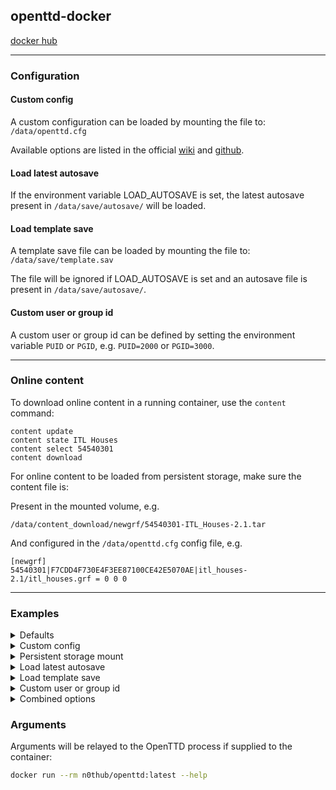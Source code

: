 ## openttd-docker

[docker hub](https://hub.docker.com/r/n0thub/openttd)

---

### Configuration

#### Custom config

A custom configuration can be loaded by mounting the file to: `/data/openttd.cfg`

Available options are listed in the official [wiki](https://wiki.openttd.org/en/Archive/Manual/Settings/Openttd.cfg) and [github](https://github.com/OpenTTD/OpenTTD/blob/master/src/settings_type.h).

#### Load latest autosave

If the environment variable LOAD_AUTOSAVE is set, the latest autosave present in `/data/save/autosave/` will be loaded.

#### Load template save

A template save file can be loaded by mounting the file to: `/data/save/template.sav`

The file will be ignored if LOAD_AUTOSAVE is set and an autosave file is present in `/data/save/autosave/`.

#### Custom user or group id

A custom user or group id can be defined by setting the environment variable `PUID` or `PGID`, e.g. `PUID=2000` or `PGID=3000`.

---

### Online content

To download online content in a running container, use the `content` command:

```
content update
content state ITL Houses
content select 54540301
content download
```

For online content to be loaded from persistent storage, make sure the content file is:

Present in the mounted volume, e.g.

`/data/content_download/newgrf/54540301-ITL_Houses-2.1.tar`

And configured in the `/data/openttd.cfg` config file, e.g.

```
[newgrf]
54540301|F7CDD4F730E4F3EE87100CE42E5070AE|itl_houses-2.1/itl_houses.grf = 0 0 0
```

---

### Examples

<details><summary>Defaults</summary>

**docker run**

```bash
docker run --interactive --tty --rm \
  -p "3979:3979/tcp"                \
  -p "3979:3979/udp"                \
  n0thub/openttd:latest
```

**docker compose**

```yaml
version: '3'
services:
  openttd:
    image: n0thub/openttd:latest
    ports:
      - "3979:3979/tcp"
      - "3979:3979/udp"
```

---

</details>

<details><summary>Custom config</summary>

**docker run**

```bash
docker run --interactive --tty --rm         \
  -p "3979:3979/tcp"                        \
  -p "3979:3979/udp"                        \
  -v "${PWD}/example.cfg:/data/openttd.cfg" \
  n0thub/openttd:latest
```

**docker compose**

```yaml
version: '3'
services:
  openttd:
    image: n0thub/openttd:latest
    ports:
      - "3979:3979/tcp"
      - "3979:3979/udp"
    volumes:
      - ./example.cfg:/data/openttd.cfg
```

---

</details>

<details><summary>Persistent storage mount</summary>

**docker run**

```bash
docker run --interactive --tty --rm \
  -p "3979:3979/tcp"                \
  -p "3979:3979/udp"                \
  -v "${PWD}/data/:/data/"          \
  n0thub/openttd:latest
```

**docker compose**

```yaml
version: '3'
services:
  openttd:
    image: n0thub/openttd:latest
    ports:
      - "3979:3979/tcp"
      - "3979:3979/udp"
    volumes:
      - ./data/:/data/
```

---

</details>

<details><summary>Load latest autosave</summary>

**docker run**

```bash
docker run --interactive --tty --rm \
  -p "3979:3979/tcp"                \
  -p "3979:3979/udp"                \
  -v "${PWD}/data/:/data/"          \
  -e LOAD_AUTOSAVE="true"           \
  n0thub/openttd:latest
```

**docker compose**

```yaml
version: '3'
services:
  openttd:
    image: n0thub/openttd:latest
    ports:
      - "3979:3979/tcp"
      - "3979:3979/udp"
    volumes:
      - ./data/:/data/
    environment:
      - LOAD_AUTOSAVE="true"
```

---

</details>

<details><summary>Load template save</summary>

**docker run**

```bash
docker run --interactive --tty --rm                \
  -p "3979:3979/tcp"                               \
  -p "3979:3979/udp"                               \
  -v "${PWD}/template.sav:/data/save/template.sav" \
  n0thub/openttd:latest
```

**docker compose**

```yaml
version: '3'
services:
  openttd:
    image: n0thub/openttd:latest
    ports:
      - "3979:3979/tcp"
      - "3979:3979/udp"
    volumes:
      - ./template.sav:/data/save/template.sav
```

---

</details>

<details><summary>Custom user or group id</summary>

**docker run**

```bash
docker run --interactive --tty --rm \
  -p "3979:3979/tcp"                \
  -p "3979:3979/udp"                \
  -v "${PWD}/data/:/data/"          \
  -e PUID=2000                      \
  -e PGID=3000                      \
  n0thub/openttd:latest
```

**docker compose**

```yaml
version: '3'
services:
  openttd:
    image: n0thub/openttd:latest
    ports:
      - "3979:3979/tcp"
      - "3979:3979/udp"
    volumes:
      - ./data/:/data/
    environment:
      - PUID=2000
      - PGID=3000
```

---

</details>

<details><summary>Combined options</summary>

**docker run**

```bash
docker run --interactive --tty --rm                \
  -p "3979:3979/tcp"                               \
  -p "3979:3979/udp"                               \
  -v "${PWD}/data/:/data/"                         \
  -v "${PWD}/example.cfg:/data/openttd.cfg"        \
  -v "${PWD}/template.sav:/data/save/template.sav" \
  -e PUID=2000                                     \
  -e PGID=3000                                     \
  -e LOAD_AUTOSAVE="true"                          \
  n0thub/openttd:latest
```

**docker compose**

```yaml
version: '3'
services:
  openttd:
    image: n0thub/openttd:latest
    ports:
      - "3979:3979/tcp"
      - "3979:3979/udp"
    volumes:
      - ./data/:/data/
      - ./example.cfg:/data/openttd.cfg
      - ./template.sav:/data/save/template.sav
    environment:
      - PUID=2000
      - PGID=3000
      - LOAD_AUTOSAVE="true"
```

---

</details>

### Arguments

Arguments will be relayed to the OpenTTD process if supplied to the container:

```bash
docker run --rm n0thub/openttd:latest --help
```
